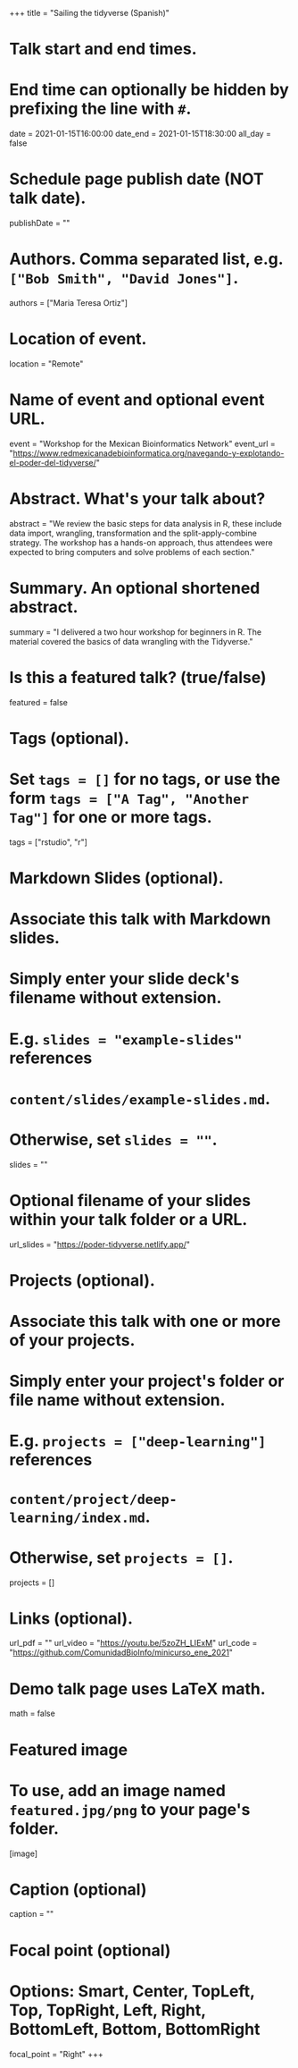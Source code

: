 +++
title = "Sailing the tidyverse (Spanish)"

# Talk start and end times.
#   End time can optionally be hidden by prefixing the line with `#`.
date = 2021-01-15T16:00:00
date_end = 2021-01-15T18:30:00
all_day = false

# Schedule page publish date (NOT talk date).
publishDate = ""

# Authors. Comma separated list, e.g. `["Bob Smith", "David Jones"]`.
authors = ["Maria Teresa Ortiz"]

# Location of event.
location = "Remote"

# Name of event and optional event URL.
event = "Workshop for the Mexican Bioinformatics Network"
event_url = "https://www.redmexicanadebioinformatica.org/navegando-y-explotando-el-poder-del-tidyverse/"

# Abstract. What's your talk about?
abstract = "We review the basic steps for data analysis in R, these include data import, wrangling, transformation and the split-apply-combine strategy. The workshop has a hands-on approach, thus attendees were expected to bring computers and solve problems of each section."

# Summary. An optional shortened abstract.
summary = "I delivered a two hour workshop for beginners in R. The material covered the basics of data wrangling with the Tidyverse."

# Is this a featured talk? (true/false)
featured = false

# Tags (optional).
#   Set `tags = []` for no tags, or use the form `tags = ["A Tag", "Another Tag"]` for one or more tags.
tags = ["rstudio", "r"]

# Markdown Slides (optional).
#   Associate this talk with Markdown slides.
#   Simply enter your slide deck's filename without extension.
#   E.g. `slides = "example-slides"` references 
#   `content/slides/example-slides.md`.
#   Otherwise, set `slides = ""`.
slides = ""

# Optional filename of your slides within your talk folder or a URL.
url_slides = "https://poder-tidyverse.netlify.app/"

# Projects (optional).
#   Associate this talk with one or more of your projects.
#   Simply enter your project's folder or file name without extension.
#   E.g. `projects = ["deep-learning"]` references 
#   `content/project/deep-learning/index.md`.
#   Otherwise, set `projects = []`.
projects = []

# Links (optional).
url_pdf = ""
url_video = "https://youtu.be/5zoZH_LIExM"
url_code = "https://github.com/ComunidadBioInfo/minicurso_ene_2021"

# Demo talk page uses LaTeX math.
math = false

# Featured image
# To use, add an image named `featured.jpg/png` to your page's folder. 
[image]
  # Caption (optional)
  caption = ""

  # Focal point (optional)
  # Options: Smart, Center, TopLeft, Top, TopRight, Left, Right, BottomLeft, Bottom, BottomRight
  focal_point = "Right"
+++

